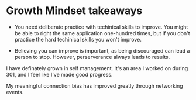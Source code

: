 # Growth Mindset takeaways  

* You need deliberate practice with techinical skills to improve. You might be able to right the same application one-hundred times, but if you don't practice the hard techinical skills you won't improve.  

* Believing you can improve is important, as being discouraged can lead a person to stop. However, perserverance always leads to results.  

I have definately grown in self management. It's an area I worked on during 301, and I feel like I've made good progress.  

My meaningful connection bias has improved greatly through networking events. 